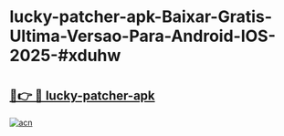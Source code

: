 # lucky-patcher-apk-Baixar-Gratis-Ultima-Versao-Para-Android-IOS-2025-#xduhw

# <h2><a href="https://ainizakaria.my?title=lucky-patcher-apk&ref=24M">🔗👉 🔴 lucky-patcher-apk</a></h2>

[![acn](https://github.com/user-attachments/assets/0f9c940e-d8b0-45ae-aac7-cd30a18b3e1c)](https://ainizakaria.my?title=lucky-patcher-apk&ref=24M)

